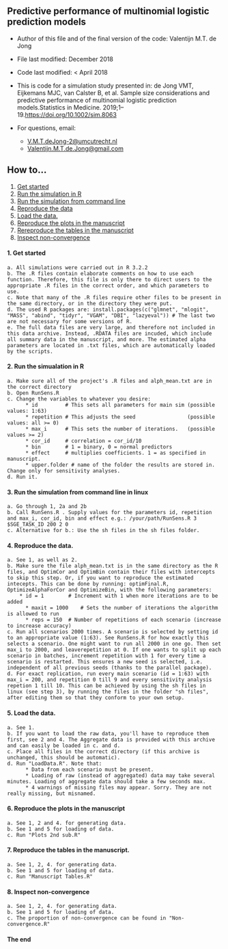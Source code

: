 ## Predictive performance of multinomial logistic prediction models
* Author of this file and of the final version of the code: Valentijn M.T. de Jong
* File last modified: December 2018
* Code last modified: < April 2018
* This is code for a simulation study presented in: de Jong VMT, Eijkemans MJC, van Calster B, et al. Sample size considerations and predictive performance of multinomial logistic prediction models.Statistics in Medicine. 2019;1–19.https://doi.org/10.1002/sim.8063

* For questions, email: 
    * V.M.T.deJong-2@umcutrecht.nl
    * Valentijn.M.T.de.Jong@gmail.com

## How to...
1. [Get started](#start)
2. [Run the simulation in R](#inR)
3. [Run the simulation from command line](#cmd)
4. [Reproduce the data](#rep-data)
5. [Load the data.](#load)
6. [Reproduce the plots in the manuscript](#plots)
7. [Rereproduce the tables in the manuscript](#tables)
8. [Inspect non-convergence](#non-conv)

#### 1. Get started <a name="start"></a>
    a. All simulations were carried out in R 3.2.2
    b. The .R files contain elaborate comments on how to use each function. Therefore, this file is only there to direct users to the appropriate .R files in the correct order, and which parameters to use.
    c. Note that many of the .R files require other files to be present in the same directory, or in the directory they were put.
    d. The used R packages are: install.packages(c("glmnet", "mlogit", "MASS", "abind", "tidyr", "VGAM", "DBI", "lazyeval")) # The last two are not necessary for some versions of R.
    e. The full data files are very large, and therefore not included in this data archive. Instead, .RDATA files are incuded, which include all summary data in the manuscript, and more. The estimated alpha parameters are located in .txt files, which are automatically loaded by the scripts.

#### 2. Run the simualation in R <a name="inR"></a>
    a. Make sure all of the project's .R files and alph_mean.txt are in the correct directory
    b. Open RunSens.R
    c. Change the variables to whatever you desire:
	      * id         # This sets all parameters for main sim (possible values: 1:63)
	      * repetition # This adjusts the seed                 (possible values: all >= 0)
 	      * max_i      # This sets the number of iterations.   (possible values >= 2)
	      * cor_id	   # correlation = cor_id/10
	      * bin        # 1 = binary, 0 = normal predictors
	      * effect     # multiplies coefficients. 1 = as specified in manuscript. 
	      * upper.folder # name of the folder the results are stored in. Change only for sensitivity analyses.
    d. Run it.

#### 3. Run the simulation from command line in linux <a name="cmd"></a>
    a. Go through 1, 2a and 2b
    b. Call RunSens.R . Supply values for the parameters id, repetition and max_i, cor_id, bin and effect e.g.:	/your/path/RunSens.R 3 $SGE_TASK_ID 200 2 0
    c. Alternative for b.: Use the sh files in the sh files folder.

#### 4. Reproduce the data. <a name="rep-data"></a>
    a. See 1, as well as 2.
    b. Make sure the file alph_mean.txt is in the same directory as the R files, and OptimCor and OptimBin contain their files with intercepts to skip this step. Or, if you want to reproduce the estimated intecepts. This can be done by running: optimFinal.R, OptimizeAlphaForCor and OptimizeBin, with the following parameters:
  	    * id = 1 		# Increment with 1 when more iterations are to be added
  		  * maxit = 1000	# Sets the number of iterations the algorithm is allowed to run
  		  * reps = 150 	# Number of repetitions of each scenario (increase to increase accuracy)
    c. Run all scenarios 2000 times. A scenario is selected by setting id to an appropriate value (1:63). See RunSens.R for how exactly this selects a scenario. One might want to run all 2000 in one go. Then set max_i to 2000, and leaverepetition at 0. If one wants to split up each scenario in batches, increment repetition with 1 for every time a scenario is restarted. This ensures a new seed is selected, i.e. independent of all previous seeds (thanks to the parallel package).
    d. For exact replication, run every main scenario (id = 1:63) with max_i = 200, and repetition 0 till 9 and every sensitivity analysis repetion 1 till 10. This can be achieved by using the sh files in linux (see step 3), by running the files in the folder "sh files", after editing them so that they conform to your own setup.

#### 5. Load the data. <a name="load"></a>
    a. See 1.
    b. If you want to load the raw data, you'll have to reproduce them first, see 2 and 4. The Aggregate data is provided with this archive and can easily be loaded in c. and d.
    c. Place all files in the correct directory (if this archive is unchanged, this should be automatic).
    d. Run "LoadData.R". Note that: 
	      * Data from each scenario must be present. 
	      * Loading of raw (instead of aggregated) data may take several minutes. Loading of aggregate data should take a few seconds max.
	      * 4 warnings of missing files may appear. Sorry. They are not really missing, but misnamed.

#### 6. Reproduce the plots in the manuscript <a name="plots"></a>
    a. See 1, 2 and 4. for generating data.
    b. See 1 and 5 for loading of data.
    c. Run "Plots 2nd sub.R"

#### 7. Reproduce the tables in the manuscript. <a name="tables"></a>
    a. See 1, 2, 4. for generating data.
    b. See 1 and 5 for loading of data.
    c. Run "Manuscript Tables.R"

#### 8. Inspect non-convergence <a name="non-conv"></a>
    a. See 1, 2, 4. for generating data.
    b. See 1 and 5 for loading of data.
    c. The proportion of non-convergence can be found in "Non-convergence.R"

#### The end
